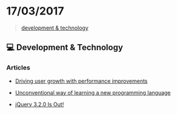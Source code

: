 # 17/03/2017

> [development & technology](#development--technology)


## :computer: Development & Technology

### Articles
- [Driving user growth with performance improvements](https://medium.com/@Pinterest_Engineering/driving-user-growth-with-performance-improvements-cfc50dafadd7#.mash6q38m)

- [Unconventional way of learning a new programming language](https://hackernoon.com/unconventional-way-of-learning-a-new-programming-language-e4d1f600342c)

- [jQuery 3.2.0 Is Out!](https://blog.jquery.com/2017/03/16/jquery-3-2-0-is-out/)